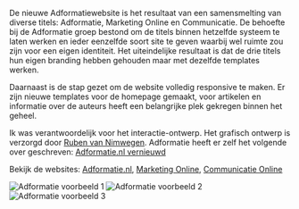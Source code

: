 De nieuwe Adformatiewebsite is het resultaat van een samensmelting van diverse titels: Adformatie, Marketing Online en Communicatie. De behoefte bij de Adformatie groep bestond om de titels binnen hetzelfde systeem te laten werken en ieder eenzelfde soort site te geven waarbij wel ruimte zou zijn voor een eigen identiteit. Het uiteindelijke resultaat is dat de drie titels hun eigen branding hebben gehouden maar met dezelfde templates werken.

Daarnaast is de stap gezet om de website volledig responsive te maken. Er zijn nieuwe templates voor de homepage gemaakt, voor artikelen en informatie over de auteurs heeft een belangrijke plek gekregen binnen het geheel.

Ik was verantwoordelijk voor het interactie-ontwerp. Het grafisch ontwerp is verzorgd door [Ruben van Nimwegen](http://rubenvannimwegen.prosite.com). Adformatie heeft er zelf het volgende over geschreven: [Adformatie.nl vernieuwd](http://www.adformatie.nl/nieuws/adformatienl-vernieuwd)

Bekijk de websites: [Adformatie.nl](http://adformatie.nl), [Marketing Online](http://www.marketingonline.nl), [Communicatie Online](http://www.communicatieonline.nl)

![Adformatie voorbeeld 1](/img/portfolio/adformatie-item1.jpg)
![Adformatie voorbeeld 2](/img/portfolio/adformatie-item2.jpg)
![Adformatie voorbeeld 3](/img/portfolio/adformatie-item3.jpg)